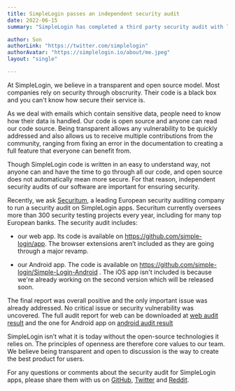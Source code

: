 ```yaml
---
title: SimpleLogin passes an independent security audit
date: 2022-06-15
summary: "SimpleLogin has completed a third party security audit with leading security firm Securitum which found no critical vulnerability."

author: Son
authorLink: "https://twitter.com/simplelogin"
authorAvatar: "https://simplelogin.io/about/me.jpeg"
layout: "single"

---
```


At SimpleLogin, we believe in a transparent and open source model. Most companies rely on security through obscrurity. Their code is a black box and you can't know how secure their service is.

As we deal with emails which contain sensitive data, people need to know how their data is handled. Our code is open source and anyone can read our code source. Being transparent allows any vulnerability to be quickly addressed and also allows us to receive multiple contributions from the community, ranging from fixing an error in the documentation to creating a full feature that everyone can benefit from.

Though SimpleLogin code is written in an easy to understand way, not anyone can and have the time to go through all our code, and open source does not automatically mean more secure. For that reason, independent security audits of our software are important for ensuring security. 

Recently, we ask [Securitum](https://research.securitum.com/), a leading European security auditing company to run a security audit on SimpleLogin apps. Securitum currently oversees more than 300 security testing projects every year, including for many top European banks. The security audit includes:

- our web app. Its code is available on https://github.com/simple-login/app. The browser extensions aren’t included as they are going through a major revamp.

- our Android app. The code is available on https://github.com/simple-login/Simple-Login-Android . The iOS app isn't included is because we're already working on the second version which will be released soon.

The final report was overall positive and the only important issue was already addressed. No critical issue or security vulnerability was uncovered. The full audit report for web can be downloaded at [web audit result](/audit2022/web.pdf) and the one for Android app on [android audit result](/audit2022/android.pdf)

SimpleLogin isn’t what it is today without the open-source technologies it relies on. The principles of openness are therefore core values to our team. We believe being transparent and open to discussion is the way to create the best product for users.

For any questions or comments about the security audit for SimpleLogin apps, please share them with us on [GitHub](https://github.com/simple-login/app), [Twitter](https://twitter.com/simplelogin) and [Reddit](https://www.reddit.com/r/Simplelogin/).
